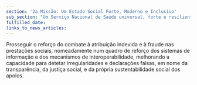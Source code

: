 ```yaml
---
section: '2a Missão: Um Estado Social Forte, Moderno e Inclusivo'
sub_section: "Um Serviço Nacional de Saúde universal, forte e resiliente"
fulfilled_date:
links_to_news_articles:
---
```


Prosseguir o reforço do combate à atribuição indevida e à fraude nas prestações sociais, nomeadamente num quadro de reforço dos sistemas de informação e dos mecanismos de interoperabilidade, melhorando a capacidade para detetar irregularidades e declarações falsas, em nome da transparência, da justiça social, e da própria sustentabilidade social dos apoios.
